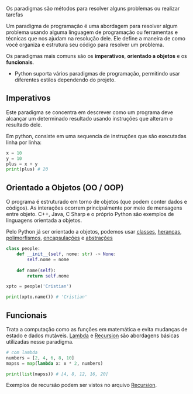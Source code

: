 Os paradigmas são métodos para resolver alguns problemas ou realizar tarefas

Um paradigma de programação é uma abordagem para resolver algum problema usando alguma linguagem de programação ou ferramentas e técnicas que nos ajudam na resolução dele. Ele define a maneira de como você organiza e estrutura seu código para resolver um problema.

Os paradigmas mais comuns são os **imperativos**, **orientado a objetos** e os **funcionais**.

- Python suporta vários paradigmas de programação, permitindo usar diferentes estilos dependendo do projeto.

## Imperativos

Este paradigma se concentra em descrever como um programa deve alcançar um determinado resultado usando instruções que alteram o resultado dele. 

Em python, consiste em uma sequencia de instruções que são executadas linha por linha:

```python
x = 10
y = 10 
plus = x + y 
print(plus) # 20
```


## Orientado a Objetos (OO / OOP)

O programa é estruturado em torno de objetos (que podem conter dados e códigos). As interações ocorrem principalmente por meio de mensagens entre objeto. C++, Java, C Sharp e o próprio Python são exemplos de linguagens orientada a objetos.

Pelo Python já ser orientado a objetos, podemos usar [classes](Object,%20Class%20and%20Instance.md), [heranças](Inheritance.md), [polimorfismos](Polymorphism.md), [encapsulações](Encapsulation.md) e [abstrações](Abstraction.md)

```python
class people:
	def __init__(self, nome: str) -> None:
		self.nome = nome
	
	def name(self):
		return self.nome

xpto = people('Cristian')

print(xpto.name()) # 'Cristian'
```


## Funcionais

Trata a computação como as funções em matemática e evita mudanças de estado e dados mutáveis. [Lambda](../Lambda/Lambda.md) e [Recursion](Recursion.md) são abordagens básicas utilizadas nesse paradigma.

```python
# com lambda
numbers = [2, 4, 6, 8, 10]
mapss = map(lambda x: x * 2, numbers)

print(list(mapss)) # [4, 8, 12, 16, 20]
```

Exemplos de recursão podem ser vistos no arquivo [Recursion](Recursion.md).